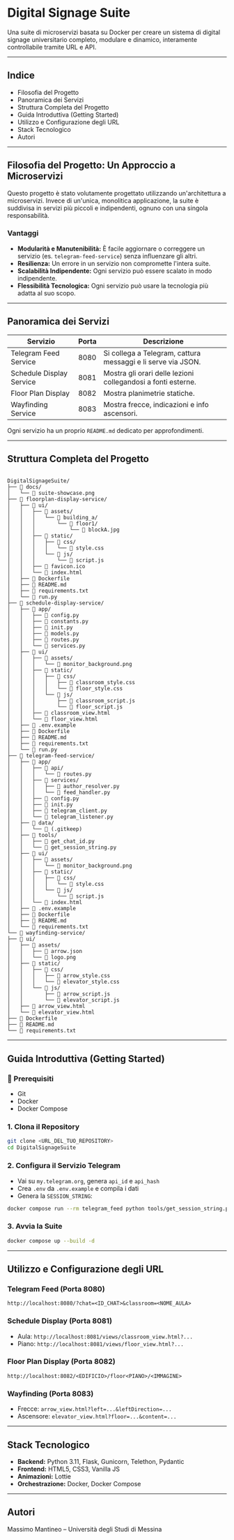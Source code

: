 
# Digital Signage Suite

Una suite di microservizi basata su Docker per creare un sistema di digital signage universitario completo, modulare e dinamico, interamente controllabile tramite URL e API.

---

## Indice

- Filosofia del Progetto
- Panoramica dei Servizi
- Struttura Completa del Progetto
- Guida Introduttiva (Getting Started)
- Utilizzo e Configurazione degli URL
- Stack Tecnologico
- Autori

---

## Filosofia del Progetto: Un Approccio a Microservizi

Questo progetto è stato volutamente progettato utilizzando un'architettura a microservizi. Invece di un'unica, monolitica applicazione, la suite è suddivisa in servizi più piccoli e indipendenti, ognuno con una singola responsabilità.

### Vantaggi

- **Modularità e Manutenibilità:** È facile aggiornare o correggere un servizio (es. `telegram-feed-service`) senza influenzare gli altri.
- **Resilienza:** Un errore in un servizio non compromette l'intera suite.
- **Scalabilità Indipendente:** Ogni servizio può essere scalato in modo indipendente.
- **Flessibilità Tecnologica:** Ogni servizio può usare la tecnologia più adatta al suo scopo.

---

## Panoramica dei Servizi

| Servizio                 | Porta | Descrizione                                             |
|--------------------------|-------|---------------------------------------------------------|
| Telegram Feed Service    | 8080  | Si collega a Telegram, cattura messaggi e li serve via JSON. |
| Schedule Display Service | 8081  | Mostra gli orari delle lezioni collegandosi a fonti esterne. |
| Floor Plan Display       | 8082  | Mostra planimetrie statiche.                            |
| Wayfinding Service       | 8083  | Mostra frecce, indicazioni e info ascensori.            |

Ogni servizio ha un proprio `README.md` dedicato per approfondimenti.

---

## Struttura Completa del Progetto

```

DigitalSignageSuite/
├── 📂 docs/
│   └── 📄 suite-showcase.png
├── 📂 floorplan-display-service/
│   ├── 📂 ui/
│   │   ├── 📂 assets/
│   │   │   └── 📂 building_a/
│   │   │       └── 📂 floor1/
│   │   │           └── 📄 blockA.jpg
│   │   ├── 📂 static/
│   │   │   ├── 📂 css/
│   │   │   │   └── 📄 style.css
│   │   │   └── 📂 js/
│   │   │       └── 📄 script.js
│   │   ├── 📄 favicon.ico
│   │   └── 📄 index.html
│   ├── 📄 Dockerfile
│   ├── 📄 README.md
│   ├── 📄 requirements.txt
│   └── 📄 run.py
├── 📂 schedule-display-service/
│   ├── 📂 app/
│   │   ├── 📄 config.py
│   │   ├── 📄 constants.py
│   │   ├── 📄 init.py
│   │   ├── 📄 models.py
│   │   ├── 📄 routes.py
│   │   └── 📄 services.py
│   ├── 📂 ui/
│   │   ├── 📂 assets/
│   │   │   └── 📄 monitor_background.png
│   │   ├── 📂 static/
│   │   │   ├── 📂 css/
│   │   │   │   ├── 📄 classroom_style.css
│   │   │   │   └── 📄 floor_style.css
│   │   │   └── 📂 js/
│   │   │       ├── 📄 classroom_script.js
│   │   │       └── 📄 floor_script.js
│   │   ├── 📄 classroom_view.html
│   │   └── 📄 floor_view.html
│   ├── 📄 .env.example
│   ├── 📄 Dockerfile
│   ├── 📄 README.md
│   ├── 📄 requirements.txt
│   └── 📄 run.py
├── 📂 telegram-feed-service/
│   ├── 📂 app/
│   │   ├── 📂 api/
│   │   │   └── 📄 routes.py
│   │   ├── 📂 services/
│   │   │   ├── 📄 author_resolver.py
│   │   │   └── 📄 feed_handler.py
│   │   ├── 📄 config.py
│   │   ├── 📄 init.py
│   │   ├── 📄 telegram_client.py
│   │   └── 📄 telegram_listener.py
│   ├── 📂 data/
│   │   └── 📄 (.gitkeep)
│   ├── 📂 tools/
│   │   ├── 📄 get_chat_id.py
│   │   └── 📄 get_session_string.py
│   ├── 📂 ui/
│   │   ├── 📂 assets/
│   │   │   └── 📄 monitor_background.png
│   │   ├── 📂 static/
│   │   │   ├── 📂 css/
│   │   │   │   └── 📄 style.css
│   │   │   └── 📂 js/
│   │   │       └── 📄 script.js
│   │   └── 📄 index.html
│   ├── 📄 .env.example
│   ├── 📄 Dockerfile
│   ├── 📄 README.md
│   └── 📄 requirements.txt
└── 📂 wayfinding-service/
├── 📂 ui/
│   ├── 📂 assets/
│   │   ├── 📄 arrow.json
│   │   └── 📄 logo.png
│   ├── 📂 static/
│   │   ├── 📂 css/
│   │   │   ├── 📄 arrow_style.css
│   │   │   └── 📄 elevator_style.css
│   │   └── 📂 js/
│   │       ├── 📄 arrow_script.js
│   │       └── 📄 elevator_script.js
│   ├── 📄 arrow_view.html
│   └── 📄 elevator_view.html
├── 📄 Dockerfile
├── 📄 README.md
└── 📄 requirements.txt
```

---

## Guida Introduttiva (Getting Started)

### 🔧 Prerequisiti

- Git
- Docker
- Docker Compose

### 1. Clona il Repository

```bash
git clone <URL_DEL_TUO_REPOSITORY>
cd DigitalSignageSuite
```

### 2. Configura il Servizio Telegram

- Vai su `my.telegram.org`, genera `api_id` e `api_hash`
- Crea `.env` da `.env.example` e compila i dati
- Genera la `SESSION_STRING`:

```bash
docker compose run --rm telegram_feed python tools/get_session_string.py
```

### 3. Avvia la Suite

```bash
docker compose up --build -d
```

---

## Utilizzo e Configurazione degli URL

### Telegram Feed (Porta 8080)

```
http://localhost:8080/?chat=<ID_CHAT>&classroom=<NOME_AULA>
```

### Schedule Display (Porta 8081)

- Aula: `http://localhost:8081/views/classroom_view.html?...`
- Piano: `http://localhost:8081/views/floor_view.html?...`

### Floor Plan Display (Porta 8082)

```
http://localhost:8082/<EDIFICIO>/floor<PIANO>/<IMMAGINE>
```

### Wayfinding (Porta 8083)

- Frecce: `arrow_view.html?left=...&leftDirection=...`
- Ascensore: `elevator_view.html?floor=...&content=...`

---

## Stack Tecnologico

- **Backend:** Python 3.11, Flask, Gunicorn, Telethon, Pydantic
- **Frontend:** HTML5, CSS3, Vanilla JS
- **Animazioni:** Lottie
- **Orchestrazione:** Docker, Docker Compose

---

## Autori

Massimo Mantineo – Università degli Studi di Messina
